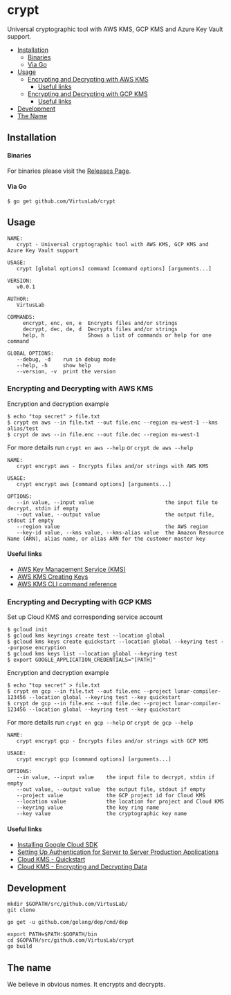 # crypt

Universal cryptographic tool with AWS KMS, GCP KMS and Azure Key Vault support.

* [Installation](README.md#installation)
  * [Binaries](README.md#binaries)
  * [Via Go](README.md#via-go)
* [Usage](README.md#usage)
  * [Encrypting and Decrypting with AWS KMS](README.md#encrypting-and-decrypting-with-aws-kms)
    * [Useful links](README.md#useful-links)
  * [Encrypting and Decrypting with GCP KMS](README.md#encrypting-and-decrypting-with-gcp-kms)
    * [Useful links](README.md#useful-links-1)
* [Development](README.md#development)
* [The Name](README.md#the-name)

## Installation

#### Binaries

For binaries please visit the [Releases Page](https://github.com/VirtusLab/render/releases).

#### Via Go

```console
$ go get github.com/VirtusLab/crypt
```

## Usage

    NAME:
       crypt - Universal cryptographic tool with AWS KMS, GCP KMS and Azure Key Vault support

    USAGE:
       crypt [global options] command [command options] [arguments...]

    VERSION:
       v0.0.1

    AUTHOR:
       VirtusLab

    COMMANDS:
         encrypt, enc, en, e  Encrypts files and/or strings
         decrypt, dec, de, d  Decrypts files and/or strings
         help, h              Shows a list of commands or help for one command

    GLOBAL OPTIONS:
       --debug, -d    run in debug mode
       --help, -h     show help
       --version, -v  print the version

### Encrypting and Decrypting with AWS KMS

Encryption and decryption example

    $ echo "top secret" > file.txt
    $ crypt en aws --in file.txt --out file.enc --region eu-west-1 --kms alias/test
    $ crypt de aws --in file.enc --out file.dec --region eu-west-1

For more details run `crypt en aws --help` or `crypt de aws --help`

    NAME:
       crypt encrypt aws - Encrypts files and/or strings with AWS KMS

    USAGE:
       crypt encrypt aws [command options] [arguments...]

    OPTIONS:
       --in value, --input value                       the input file to decrypt, stdin if empty
       --out value, --output value                     the output file, stdout if empty
       --region value                                  the AWS region
       --key-id value, --kms value, --kms-alias value  the Amazon Resource Name (ARN), alias name, or alias ARN for the customer master key

#### Useful links

- [AWS Key Management Service (KMS)](https://aws.amazon.com/kms/)
- [AWS KMS Creating Keys](https://docs.aws.amazon.com/kms/latest/developerguide/create-keys.html)
- [AWS KMS CLI command reference](https://docs.aws.amazon.com/cli/latest/reference/kms/index.html#cli-aws-kms)

### Encrypting and Decrypting with GCP KMS

Set up Cloud KMS and corresponding service account

    $ gcloud init
    $ gcloud kms keyrings create test --location global
    $ gcloud kms keys create quickstart --location global --keyring test --purpose encryption
    $ gcloud kms keys list --location global --keyring test
    $ export GOOGLE_APPLICATION_CREDENTIALS="[PATH]"

Encryption and decryption example

    $ echo "top secret" > file.txt
    $ crypt en gcp --in file.txt --out file.enc --project lunar-compiler-123456 --location global --keyring test --key quickstart
    $ crypt de gcp --in file.enc --out file.dec --project lunar-compiler-123456 --location global --keyring test --key quickstart

For more details run `crypt en gcp --help` or `crypt de gcp --help`

    NAME:
       crypt encrypt gcp - Encrypts files and/or strings with GCP KMS

    USAGE:
       crypt encrypt gcp [command options] [arguments...]

    OPTIONS:
       --in value, --input value    the input file to decrypt, stdin if empty
       --out value, --output value  the output file, stdout if empty
       --project value              the GCP project id for Cloud KMS
       --location value             the location for project and Cloud KMS
       --keyring value              the key ring name
       --key value                  the cryptographic key name


#### Useful links

- [Installing Google Cloud SDK](https://cloud.google.com/sdk/install)
- [Setting Up Authentication for Server to Server Production Applications](https://cloud.google.com/docs/authentication/production)
- [Cloud KMS - Quickstart](https://cloud.google.com/kms/docs/quickstart)
- [Cloud KMS - Encrypting and Decrypting Data](https://cloud.google.com/kms/docs/encrypt-decrypt#kms-howto-encrypt-go)

## Development

    mkdir $GOPATH/src/github.com/VirtusLab/
    git clone

    go get -u github.com/golang/dep/cmd/dep

    export PATH=$PATH:$GOPATH/bin
    cd $GOPATH/src/github.com/VirtusLab/crypt
    go build

## The name

We believe in obvious names. It encrypts and decrypts.
